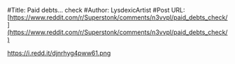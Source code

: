 #Title: Paid debts... check
#Author: LysdexicArtist
#Post URL: [https://www.reddit.com/r/Superstonk/comments/n3vvpl/paid_debts_check/](https://www.reddit.com/r/Superstonk/comments/n3vvpl/paid_debts_check/)


https://i.redd.it/djnrhyg4pww61.png